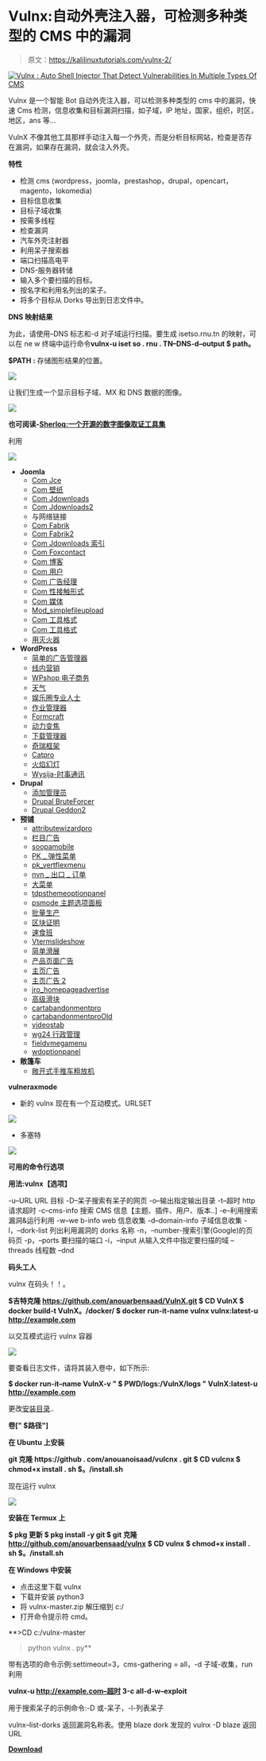# Vulnx:自动外壳注入器，可检测多种类型的 CMS 中的漏洞

> 原文：<https://kalilinuxtutorials.com/vulnx-2/>

[![Vulnx : Auto Shell Injector That Detect Vulnerabilities In Multiple Types Of CMS](img/8cd1165db777ec4e16839bffefbafcd4.png "Vulnx : Auto Shell Injector That Detect Vulnerabilities In Multiple Types Of CMS")](https://1.bp.blogspot.com/-XHvU9AZT_Og/XqE11sra49I/AAAAAAAAGB8/yRqgld6TxyYshcBWjEsNUvWK9eXBB-6bwCLcBGAsYHQ/s1600/VulnX%2B-1%25281%2529.png)

Vulnx 是一个智能 Bot 自动外壳注入器，可以检测多种类型的 cms 中的漏洞，快速 Cms 检测，信息收集和目标漏洞扫描，如子域，IP 地址，国家，组织，时区，地区，ans 等…

VulnX 不像其他工具那样手动注入每一个外壳，而是分析目标网站，检查是否存在漏洞，如果存在漏洞，就会注入外壳。

**特性**

*   检测 cms (wordpress，joomla，prestashop，drupal，opencart，magento，lokomedia)
*   目标信息收集
*   目标子域收集
*   按需多线程
*   检查漏洞
*   汽车外壳注射器
*   利用呆子搜索器
*   端口扫描高电平
*   DNS-服务器转储
*   输入多个要扫描的目标。
*   按名字和利用名列出的呆子。
*   将多个目标从 Dorks 导出到日志文件中。

**DNS 映射结果**

为此，请使用–DNS 标志和-d 对子域运行扫描。要生成 isetso.rnu.tn 的映射，可以在 ne w 终端中运行命令**vulnx-u iset so . rnu . TN–DNS-d–output $ path。**

**$PATH :** 存储图形结果的位置。

![](img/23a19426fbda6f43e0c8a9f63efd73eb.png)

让我们生成一个显示目标子域、MX 和 DNS 数据的图像。

![](img/1f4095190daf02e20c5076962ca4c6bd.png)

**也可阅读-[Sherloq:一个开源的数字图像取证工具集](https://kalilinuxtutorials.com/sherloq/)**

利用

![](img/788f2f4f419cbebd6f56c40a7938183a.png)

*   **Joomla**
    *   [Com Jce](https://github.com/anouarbensaad/vulnx/blob/master/'#')
    *   [Com 壁纸](https://github.com/anouarbensaad/vulnx/blob/master/'#')
    *   [Com Jdownloads](https://github.com/anouarbensaad/vulnx/blob/master/'#')
    *   [Com Jdownloads2](https://github.com/anouarbensaad/vulnx/blob/master/'#')
    *   与网络链接
    *   [Com Fabrik](https://github.com/anouarbensaad/vulnx/blob/master/'#')
    *   [Com Fabrik2](https://github.com/anouarbensaad/vulnx/blob/master/'#')
    *   [Com Jdownloads 索引](https://github.com/anouarbensaad/vulnx/blob/master/'#')
    *   [Com Foxcontact](https://github.com/anouarbensaad/vulnx/blob/master/'#')
    *   [Com 博客](https://github.com/anouarbensaad/vulnx/blob/master/'#')
    *   [Com 用户](https://github.com/anouarbensaad/vulnx/blob/master/'#')
    *   [Com 广告经理](https://github.com/anouarbensaad/vulnx/blob/master/'#')
    *   [Com 性接触形式](https://github.com/anouarbensaad/vulnx/blob/master/'#')
    *   [Com 媒体](https://github.com/anouarbensaad/vulnx/blob/master/'#')
    *   [Mod_simplefileupload](https://github.com/anouarbensaad/vulnx/blob/master/'#')
    *   [Com 工具格式](https://github.com/anouarbensaad/vulnx/blob/master/'#')
    *   [Com 工具格式](https://github.com/anouarbensaad/vulnx/blob/master/'#')
    *   [用灭火器](https://github.com/anouarbensaad/vulnx/blob/master/'#')
*   **WordPress**
    *   [简单的广告管理器](https://www.exploit-db.com/exploits/36614)
    *   [线内营销](https://www.rapid7.com/db/modules/exploit/unix/webapp/wp_inboundio_marketing_file_upload)
    *   [WPshop 电子商务](https://www.rapid7.com/db/modules/exploit/unix/webapp/wp_wpshop_ecommerce_file_upload)
    *   [天气](https://cxsecurity.com/issue/WLB-2017030099)
    *   [娱乐圈专业人士](https://www.exploit-db.com/exploits/35385)
    *   [作业管理器](https://www.exploit-db.com/exploits/45031)
    *   [Formcraft](https://www.exploit-db.com/exploits/30002)
    *   [动力变焦](http://www.exploit4arab.org/exploits/399)
    *   [下载管理器](https://www.exploit-db.com/exploits/35533)
    *   [奇瑞框架](https://www.exploit-db.com/exploits/45896)
    *   [Catpro](https://vulners.com/zdt/1337DAY-ID-20256)
    *   [火焰幻灯](https://0day.today/exploits/18500)
    *   [Wysija-时事通讯](https://www.exploit-db.com/exploits/33991)
*   **Drupal**
    *   [添加管理员](https://github.com/anouarbensaad/vulnx/blob/master/'#')
    *   [Drupal BruteForcer](https://github.com/anouarbensaad/vulnx/blob/master/'#')
    *   [Drupal Geddon2](https://github.com/anouarbensaad/vulnx/blob/master/'#')
*   **预铺**
    *   [attributewizardpro](https://github.com/anouarbensaad/vulnx/blob/master/'#')
    *   [栏目广告](https://github.com/anouarbensaad/vulnx/blob/master/'#')
    *   [soopamobile](https://github.com/anouarbensaad/vulnx/blob/master/'#')
    *   [PK _ 弹性菜单](https://github.com/anouarbensaad/vulnx/blob/master/'#')
    *   [pk_vertflexmenu](https://github.com/anouarbensaad/vulnx/blob/master/'#')
    *   [nvn _ 出口 _ 订单](https://github.com/anouarbensaad/vulnx/blob/master/'#')
    *   [大菜单](https://github.com/anouarbensaad/vulnx/blob/master/'#')
    *   [tdpsthemeoptionpanel](https://github.com/anouarbensaad/vulnx/blob/master/'#')
    *   [psmode 主题选项面板](https://github.com/anouarbensaad/vulnx/blob/master/'#')
    *   [批量生产](https://github.com/anouarbensaad/vulnx/blob/master/'#')
    *   [区块证明](https://github.com/anouarbensaad/vulnx/blob/master/'#')
    *   [速食班](https://github.com/anouarbensaad/vulnx/blob/master/'#')
    *   [Vtermslideshow](https://github.com/anouarbensaad/vulnx/blob/master/'#')
    *   [简单滑展](https://github.com/anouarbensaad/vulnx/blob/master/'#')
    *   [产品页面广告](https://github.com/anouarbensaad/vulnx/blob/master/'#')
    *   [主页广告](https://github.com/anouarbensaad/vulnx/blob/master/'#')
    *   [主页广告 2](https://github.com/anouarbensaad/vulnx/blob/master/'#')
    *   [jro_homepageadvertise](https://github.com/anouarbensaad/vulnx/blob/master/'#')
    *   [高级滑块](https://github.com/anouarbensaad/vulnx/blob/master/'#')
    *   [cartabandonmentpro](https://github.com/anouarbensaad/vulnx/blob/master/'#')
    *   [cartabandonmentproOld](https://github.com/anouarbensaad/vulnx/blob/master/'#')
    *   [videostab](https://github.com/anouarbensaad/vulnx/blob/master/'#')
    *   [wg24 行政管理](https://github.com/anouarbensaad/vulnx/blob/master/'#')
    *   [fieldvmegamenu](https://github.com/anouarbensaad/vulnx/blob/master/'#')
    *   [wdoptionpanel](https://github.com/anouarbensaad/vulnx/blob/master/'#')
*   **敞篷车**
    *   [敞开式手推车粗放机](https://github.com/anouarbensaad/vulnx/blob/master/'#')

**vulneraxmode**

*   新的 vulnx 现在有一个互动模式。URLSET

![](img/96c2be1eb7a01d6c0d7acf808edfbccd.png)

*   多塞特

![](img/a72ebbe11b1601b71478bd6ad5d554c0.png)

**可用的命令行选项**

**用法:vulnx【选项】**

-u–URL URL 目标
-D–呆子搜索有呆子的网页
-o–输出指定输出目录
-t–超时 http 请求超时
-c–cms-info 搜索 CMS 信息【主题、插件、用户、版本..]
-e–利用搜索漏洞&运行利用
-w–we b-info web 信息收集
-d–domain-info 子域信息收集
-l，–dork-list 列出利用漏洞的 dorks 名称
-n，–number-搜索引擎(Google)的页码页
-p，–ports 要扫描的端口
-i，–input 从输入文件中指定要扫描的域
–threads 线程数
–dnd

**码头工人**

vulnx 在码头！！。

**$吉特克隆 https://github.com/anouarbensaad/VulnX.git
$ CD VulnX
$ docker build-t VulnX。/docker/
$ docker run-it-name vulnx vulnx:latest-u http://example.com**

以交互模式运行 vulnx 容器

![](img/18094cc08fc566abd6ac899f42735440.png)

要查看日志文件，请将其装入卷中，如下所示:

**$ docker run-it–name VulnX-v " $ PWD/logs:/VulnX/logs " VulnX:latest-u http://example.com**

更改[安装目录](https://github.com/anouarbensaad/vulnx/blob/master/docker/Dockerfile#L46)..

**卷[" $路径"]**

**在 Ubuntu 上安装**

**git 克隆 https://github . com/anouanoisaad/vulcnx . git
$ CD vulcnx
$ chmod+x install . sh
$。/install.sh**

现在运行 vulnx

![](img/3af2a621ac3c8e006b4bf8e351f23392.png)

**安装在 Termux 上**

**$ pkg 更新
$ pkg install -y git
$ git 克隆 http://github.com/anouarbensaad/vulnx
$ CD vulnx
$ chmod+x install . sh
$。/install.sh**

**在 Windows 中安装**

*   点击这里下载 vulnx
*   下载并安装 python3
*   将 vulnx-master.zip 解压缩到 c:/
*   打开命令提示符 cmd。

**>CD c:/vulnx-master
>python vulnx . py**

带有选项的命令示例:settimeout=3，cms-gathering = all，-d 子域-收集，run 利用

**vulnx-u http://example.com–超时 3-c all-d-w–exploit**

用于搜索呆子的示例命令:-D 或-呆子，-l-列表呆子

vulnx–list-dorks 返回漏洞名称表。使用 blaze dork 发现的 vulnx -D blaze 返回 URL

[**Download**](https://github.com/anouarbensaad/vulnx)